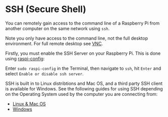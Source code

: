 # SSH (Secure Shell)

You can remotely gain access to the command line of a Raspberry Pi from another computer on the same network using `ssh`.

Note you only have access to the command line, not the full desktop environment. For full remote desktop see [VNC](../vnc/README.md).

Firstly, you must enable the SSH Server on your Raspberry Pi. This is done using [raspi-config](../../configuration/raspi-config.md):

Enter `sudo raspi-config` in the Terminal, then navigate to `ssh`, hit `Enter` and select `Enable or disable ssh server`.

SSH is built in to Linux distribtions and Mac OS, and a third party SSH client is available for Windows. See the following guides for using SSH depending on the Operating System used by the computer you are connecting from:

- [Linux & Mac OS](unix.md)
- [Windows](windows.md)
